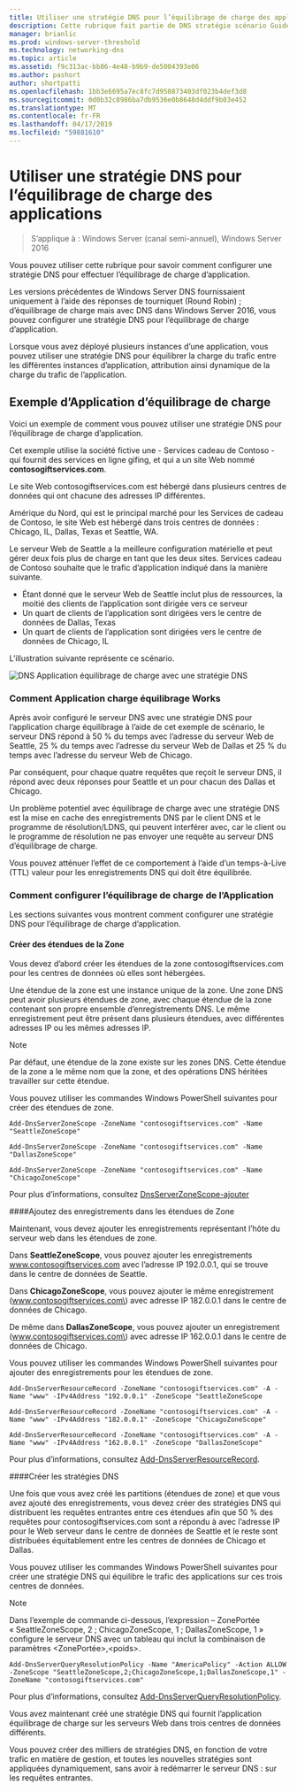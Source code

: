 ```yaml
---
title: Utiliser une stratégie DNS pour l’équilibrage de charge des applications
description: Cette rubrique fait partie de DNS stratégie scénario Guide pour Windows Server 2016
manager: brianlic
ms.prod: windows-server-threshold
ms.technology: networking-dns
ms.topic: article
ms.assetid: f9c313ac-bb86-4e48-b9b9-de5004393e06
ms.author: pashort
author: shortpatti
ms.openlocfilehash: 1bb3e6695a7ec8fc7d950873403df023b4def3d8
ms.sourcegitcommit: 0d0b32c8986ba7db9536e0b8648d4ddf9b03e452
ms.translationtype: MT
ms.contentlocale: fr-FR
ms.lasthandoff: 04/17/2019
ms.locfileid: "59881610"
---
```

# <a name="use-dns-policy-for-application-load-balancing"></a>Utiliser une stratégie DNS pour l’équilibrage de charge des applications

>S’applique à : Windows Server (canal semi-annuel), Windows Server 2016

Vous pouvez utiliser cette rubrique pour savoir comment configurer une stratégie DNS pour effectuer l’équilibrage de charge d’application.

Les versions précédentes de Windows Server DNS fournissaient uniquement à l’aide des réponses de tourniquet (Round Robin) ; d’équilibrage de charge mais avec DNS dans Windows Server 2016, vous pouvez configurer une stratégie DNS pour l’équilibrage de charge d’application.

Lorsque vous avez déployé plusieurs instances d’une application, vous pouvez utiliser une stratégie DNS pour équilibrer la charge du trafic entre les différentes instances d’application, attribution ainsi dynamique de la charge du trafic de l’application.

## <a name="example-of-application-load-balancing"></a>Exemple d’Application d’équilibrage de charge

Voici un exemple de comment vous pouvez utiliser une stratégie DNS pour l’équilibrage de charge d’application.

Cet exemple utilise la société fictive une - Services cadeau de Contoso - qui fournit des services en ligne gifing, et qui a un site Web nommé **contosogiftservices.com**.

Le site Web contosogiftservices.com est hébergé dans plusieurs centres de données qui ont chacune des adresses IP différentes.

Amérique du Nord, qui est le principal marché pour les Services de cadeau de Contoso, le site Web est hébergé dans trois centres de données : Chicago, IL, Dallas, Texas et Seattle, WA.

Le serveur Web de Seattle a la meilleure configuration matérielle et peut gérer deux fois plus de charge en tant que les deux sites. Services cadeau de Contoso souhaite que le trafic d’application indiqué dans la manière suivante.

- Étant donné que le serveur Web de Seattle inclut plus de ressources, la moitié des clients de l’application sont dirigée vers ce serveur
- Un quart de clients de l’application sont dirigées vers le centre de données de Dallas, Texas
- Un quart de clients de l’application sont dirigées vers le centre de données de Chicago, IL

L’illustration suivante représente ce scénario.

![DNS Application équilibrage de charge avec une stratégie DNS](../../media/Dns-App-Lb/dns-app-lb.jpg)


### <a name="how-application-load-balancing-works"></a>Comment Application charge équilibrage Works

Après avoir configuré le serveur DNS avec une stratégie DNS pour l’application charge équilibrage à l’aide de cet exemple de scénario, le serveur DNS répond à 50 % du temps avec l’adresse du serveur Web de Seattle, 25 % du temps avec l’adresse du serveur Web de Dallas et 25 % du temps avec l’adresse du serveur Web de Chicago.

Par conséquent, pour chaque quatre requêtes que reçoit le serveur DNS, il répond avec deux réponses pour Seattle et un pour chacun des Dallas et Chicago.

Un problème potentiel avec équilibrage de charge avec une stratégie DNS est la mise en cache des enregistrements DNS par le client DNS et le programme de résolution/LDNS, qui peuvent interférer avec, car le client ou le programme de résolution ne pas envoyer une requête au serveur DNS d’équilibrage de charge.

Vous pouvez atténuer l’effet de ce comportement à l’aide d’un temps\-à\-Live \(TTL\) valeur pour les enregistrements DNS qui doit être équilibrée.

### <a name="how-to-configure-application-load-balancing"></a>Comment configurer l’équilibrage de charge de l’Application

Les sections suivantes vous montrent comment configurer une stratégie DNS pour l’équilibrage de charge d’application.

#### <a name="create-the-zone-scopes"></a>Créer des étendues de la Zone

Vous devez d’abord créer les étendues de la zone contosogiftservices.com pour les centres de données où elles sont hébergées.

Une étendue de la zone est une instance unique de la zone. Une zone DNS peut avoir plusieurs étendues de zone, avec chaque étendue de la zone contenant son propre ensemble d’enregistrements DNS. Le même enregistrement peut être présent dans plusieurs étendues, avec différentes adresses IP ou les mêmes adresses IP.

>[!NOTE]
>Par défaut, une étendue de la zone existe sur les zones DNS. Cette étendue de la zone a le même nom que la zone, et des opérations DNS héritées travailler sur cette étendue.

Vous pouvez utiliser les commandes Windows PowerShell suivantes pour créer des étendues de zone.
    
    Add-DnsServerZoneScope -ZoneName "contosogiftservices.com" -Name "SeattleZoneScope"
    
    Add-DnsServerZoneScope -ZoneName "contosogiftservices.com" -Name "DallasZoneScope"
    
    Add-DnsServerZoneScope -ZoneName "contosogiftservices.com" -Name "ChicagoZoneScope"

Pour plus d’informations, consultez [DnsServerZoneScope-ajouter](https://docs.microsoft.com/powershell/module/dnsserver/add-dnsserverzonescope?view=win10-ps)

####<a name="bkmk_records"></a>Ajoutez des enregistrements dans les étendues de Zone

Maintenant, vous devez ajouter les enregistrements représentant l’hôte du serveur web dans les étendues de zone.

Dans **SeattleZoneScope**, vous pouvez ajouter les enregistrements www.contosogiftservices.com avec l’adresse IP 192.0.0.1, qui se trouve dans le centre de données de Seattle.

Dans **ChicagoZoneScope**, vous pouvez ajouter le même enregistrement \(www.contosogiftservices.com\) avec adresse IP 182.0.0.1 dans le centre de données de Chicago.

De même dans **DallasZoneScope**, vous pouvez ajouter un enregistrement \(www.contosogiftservices.com\) avec adresse IP 162.0.0.1 dans le centre de données de Chicago.

Vous pouvez utiliser les commandes Windows PowerShell suivantes pour ajouter des enregistrements pour les étendues de zone.
    
    Add-DnsServerResourceRecord -ZoneName "contosogiftservices.com" -A -Name "www" -IPv4Address "192.0.0.1" -ZoneScope "SeattleZoneScope
    
    Add-DnsServerResourceRecord -ZoneName "contosogiftservices.com" -A -Name "www" -IPv4Address "182.0.0.1" -ZoneScope "ChicagoZoneScope"
    
    Add-DnsServerResourceRecord -ZoneName "contosogiftservices.com" -A -Name "www" -IPv4Address "162.0.0.1" -ZoneScope "DallasZoneScope"
    

Pour plus d’informations, consultez [Add-DnsServerResourceRecord](https://docs.microsoft.com/powershell/module/dnsserver/add-dnsserverresourcerecord?view=win10-ps).

####<a name="bkmk_policies"></a>Créer les stratégies DNS

Une fois que vous avez créé les partitions (étendues de zone) et que vous avez ajouté des enregistrements, vous devez créer des stratégies DNS qui distribuent les requêtes entrantes entre ces étendues afin que 50 % des requêtes pour contosogiftservices.com sont a répondu à avec l’adresse IP pour le Web serveur dans le centre de données de Seattle et le reste sont distribuées équitablement entre les centres de données de Chicago et Dallas.

Vous pouvez utiliser les commandes Windows PowerShell suivantes pour créer une stratégie DNS qui équilibre le trafic des applications sur ces trois centres de données.

>[!NOTE]
>Dans l’exemple de commande ci-dessous, l’expression – ZonePortée « SeattleZoneScope, 2 ; ChicagoZoneScope, 1 ; DallasZoneScope, 1 » configure le serveur DNS avec un tableau qui inclut la combinaison de paramètres \<ZonePortée\>,\<poids\>.
    
    Add-DnsServerQueryResolutionPolicy -Name "AmericaPolicy" -Action ALLOW -ZoneScope "SeattleZoneScope,2;ChicagoZoneScope,1;DallasZoneScope,1" -ZoneName "contosogiftservices.com"
    

Pour plus d’informations, consultez [Add-DnsServerQueryResolutionPolicy](https://docs.microsoft.com/powershell/module/dnsserver/add-dnsserverqueryresolutionpolicy?view=win10-ps).  

Vous avez maintenant créé une stratégie DNS qui fournit l’application équilibrage de charge sur les serveurs Web dans trois centres de données différents.

Vous pouvez créer des milliers de stratégies DNS, en fonction de votre trafic en matière de gestion, et toutes les nouvelles stratégies sont appliquées dynamiquement, sans avoir à redémarrer le serveur DNS : sur les requêtes entrantes.
